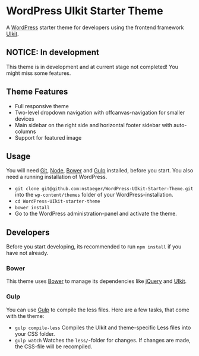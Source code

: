 # WordPress UIkit Starter Theme

A [WordPress](http://www.wordpress.org) starter theme for developers using the frontend framework [UIkit](http://www.getuikit.com).


## NOTICE: In development

This theme is in development and at current stage not completed! You might miss some features.


## Theme Features

- Full responsive theme
- Two-level dropdown navigation with offcanvas-navigation for smaller devices
- Main sidebar on the right side and horizontal footer sidebar with auto-columns
- Support for featured image


## Usage

You will need [Git](http://git-scm.com/), [Node](http://nodejs.org/), [Bower](http://bower.io/) and [Gulp](http://gulpjs.com/) installed, before you start. You also need a running installation of WordPress.

- `git clone git@github.com:nstaeger/WordPress-UIkit-Starter-Theme.git` into the `wp-content/themes` folder of your WordPress-installation.
- `cd WordPress-UIkit-starter-theme`
- `bower install`
- Go to the WordPress administration-panel and activate the theme.


## Developers

Before you start developing, its recommended to run `npm install` if you have not already.

### Bower

This theme uses [Bower](http://bower.io/) to manage its dependencies like [jQuery](http://jquery.com/) and [UIkit](http://getuikit.com/).

### Gulp

You can use [Gulp](http://gulpjs.com/) to compile the less files. Here are a few tasks, that come with the theme:

- `gulp compile-less` Compiles the UIkit and theme-specific Less files into your CSS folder.
- `gulp watch` Watches the `less/`-folder for changes. If changes are made, the CSS-file will be recompiled.
